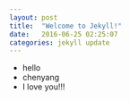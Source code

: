 ```yaml
---
layout: post
title:  "Welcome to Jekyll!"
date:   2016-06-25 02:25:07
categories: jekyll update
---
```

* hello 
* chenyang
*    I love you!!!
